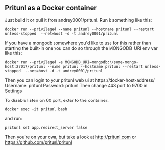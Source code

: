 ## Pritunl as a Docker container

Just build it or pull it from andrey0001/pritunl. Run it something like this:

```
docker run --privileged --name pritunl --hostname pritunl --restart unless-stopped  --net=host -d -t andrey0001/pritunl
```

If you have a mongodb somewhere you'd like to use for this rather than starting the built-in one you can
do so through the MONGODB_URI env var like this:

```
docker run --privileged -e MONGODB_URI=mongodb://some-mongo-host:27017/pritunl --name pritunl --hostname pritunl --restart unless-stopped  --net=host -d -t andrey0001/pritunl
```

Then you can login to your pritunl web ui at https://docker-host-address/
Username: pritunl Password: pritunl
Then change 443 port to 9700 in Settings

To disable listen on 80 port, exter to the container:

```
docker exec -it pritunl bash
```

and run:
```
pritunl set app.redirect_server false
```
Then you're on your own, but take a look at http://pritunl.com or https://github.com/pritunl/pritunl
